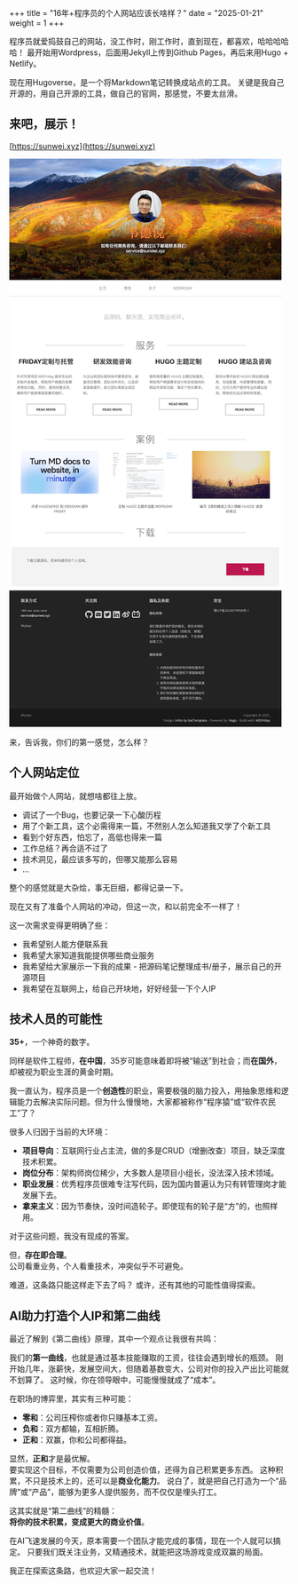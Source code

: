 +++
title = "16年+程序员的个人网站应该长啥样？"
date = "2025-01-21"
weight = 1
+++

程序员就爱捣鼓自己的网站，没工作时，刚工作时，直到现在，都喜欢，哈哈哈哈哈！
最开始用Wordpress，后面用Jekyll上传到Github Pages，再后来用Hugo + Netlify。

现在用Hugoverse，是一个将Markdown笔记转换成站点的工具。
关键是我自己开源的，用自己开源的工具，做自己的官网，那感觉，不要太丝滑。

<!--more-->

## 来吧，展示！

[https://sunwei.xyz](https://sunwei.xyz)

![sunwei.xyz](images/sunwei.xyz.png)

来，告诉我，你们的第一感觉，怎么样？

## 个人网站定位

最开始做个人网站，就想啥都往上放。

- 调试了一个Bug，也要记录一下心酸历程
- 用了个新工具，这个必需得来一篇，不然别人怎么知道我又学了个新工具
- 看到个好东西，怕忘了，高低也得来一篇
- 工作总结？再合适不过了
- 技术洞见，最应该多写的，但哪又能那么容易
- ...

整个的感觉就是大杂烩，事无巨细，都得记录一下。

现在又有了准备个人网站的冲动，但这一次，和以前完全不一样了！

这一次需求变得更明确了些：

- 我希望别人能方便联系我
- 我希望大家知道我能提供哪些商业服务
- 我希望给大家展示一下我的成果 - 把源码笔记整理成书/册子，展示自己的开源项目
- 我希望在互联网上，给自己开块地，好好经营一下个人IP

## 技术人员的可能性

**35+**，一个神奇的数字。  

同样是软件工程师，**在中国**，35岁可能意味着即将被“输送”到社会；而**在国外**，却被视为职业生涯的黄金时期。  

我一直认为，程序员是一个**创造性**的职业，需要极强的脑力投入，用抽象思维和逻辑能力去解决实际问题。但为什么慢慢地，大家都被称作“程序猿”或“软件农民工”了？  

很多人归因于当前的大环境：  

- **项目导向**：互联网行业占主流，做的多是CRUD（增删改查）项目，缺乏深度技术积累。  
- **岗位分布**：架构师岗位稀少，大多数人是项目小组长，没法深入技术领域。  
- **职业发展**：优秀程序员很难专注写代码，因为国内普遍认为只有转管理岗才能发展下去。  
- **拿来主义**：因为节奏快，没时间造轮子。即使现有的轮子是“方”的，也照样用。  

对于这些问题，我没有现成的答案。  

但，**存在即合理**。  
公司看重业务，个人看重技术，冲突似乎不可避免。  

难道，这条路只能这样走下去了吗？
或许，还有其他的可能性值得探索。  

## AI助力打造个人IP和第二曲线

最近了解到《第二曲线》原理，其中一个观点让我很有共鸣：

我们的**第一曲线**，也就是通过基本技能赚取的工资，往往会遇到增长的瓶颈。
刚开始几年，涨薪快，发展空间大，但随着基数变大，公司对你的投入产出比可能就不划算了。
这时候，你在领导眼中，可能慢慢就成了“成本”。

在职场的博弈里，其实有三种可能：  
- **零和**：公司压榨你或者你只赚基本工资。  
- **负和**：双方都输，互相折腾。  
- **正和**：双赢，你和公司都得益。  

显然，**正和**才是最优解。  
要实现这个目标，不仅需要为公司创造价值，还得为自己积累更多东西。
这种积累，不只是技术上的，还可以是**商业化能力**。
说白了，就是把自己打造为一个“品牌”或“产品”，能够为更多人提供服务，而不仅仅是埋头打工。

这其实就是“第二曲线”的精髓：  
**将你的技术积累，变成更大的商业价值**。

在AI飞速发展的今天，原本需要一个团队才能完成的事情，现在一个人就可以搞定。
只要我们既关注业务，又精通技术，就能把这场游戏变成双赢的局面。

我正在探索这条路，也欢迎大家一起交流！